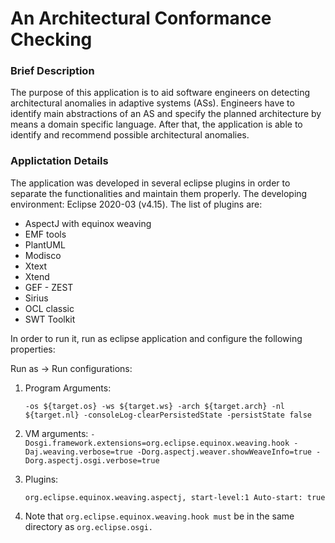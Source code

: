 # An Architectural Conformance Checking

### Brief Description

The purpose of this application is to aid software engineers on detecting architectural anomalies in adaptive systems (ASs). Engineers have to identify main abstractions of an AS and specify the planned architecture by means a domain specific language. After that, the application is able to identify and recommend possible architectural anomalies.

### Applictation Details

The application was developed in several eclipse plugins in order to separate the functionalities and maintain them properly. 
The developing environment:  Eclipse 2020-03 (v4.15).
The list of plugins are:

  - AspectJ with equinox weaving
  - EMF tools
  - PlantUML
  - Modisco
  - Xtext
  - Xtend
  - GEF - ZEST
  - Sirius
  - OCL classic
  - SWT Toolkit
 
In order to run it, run as eclipse application and configure the following properties:

Run as -> Run configurations:

1. Program Arguments:

    `-os ${target.os} -ws ${target.ws} -arch ${target.arch} -nl ${target.nl} -consoleLog-clearPersistedState -persistState false`

2. VM arguments:
`
	-Dosgi.framework.extensions=org.eclipse.equinox.weaving.hook
	-Daj.weaving.verbose=true
	-Dorg.aspectj.weaver.showWeaveInfo=true
	-Dorg.aspectj.osgi.verbose=true
`
3. Plugins:

	`org.eclipse.equinox.weaving.aspectj, start-level:1 Auto-start: true`

4. Note that `org.eclipse.equinox.weaving.hook must` be in the same directory as `org.eclipse.osgi.`
